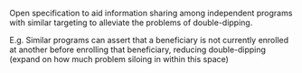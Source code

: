 Open specification to aid information sharing among independent programs with similar targeting to alleviate the problems of double-dipping.

E.g. Similar programs can assert that a beneficiary is not currently enrolled at another before enrolling that beneficiary, reducing double-dipping (expand on how much problem siloing in within this space)
